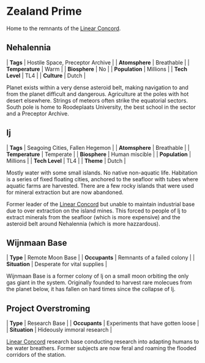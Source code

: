 # Zealand Prime

Home to the remnants of the [Linear Concord](/factions/linear-concord).

## Nehalennia

| **Tags**        | Hostile Space, Preceptor Archive |
| **Atomsphere**  | Breathable                       |
| **Temperature** | Warm                             |
| **Biosphere**   | No                               |
| **Population**  | Millions                         |
| **Tech Level**  | TL4                              |
| **Culture**     | Dutch                            |

Planet exists within a very dense asteroid belt, making navigation to and from the planet difficult and dangerous. Agriculture at the poles with hot desert elsewhere. Strings of meteors often strike the equatorial sectors. South pole is home to Roodeplaats University, the best school in the sector and a Preceptor Archive.

## Ij

| **Tags**        | Seagoing Cities, Fallen Hegemon |
| **Atomsphere**  | Breathable                      |
| **Temperature** | Temperate                       |
| **Biosphere**   | Human miscible                  |
| **Population**  | Millions                        |
| **Tech Level**  | TL4                             |
| **Theme**       | Dutch                           |

Mostly water with some small islands. No native non-aquatic life. Habitation is a series of fixed floating cities, anchored to the seafloor with tubes where aquatic farms are harvested. There are a few rocky islands that were used for mineral extraction but are now abandoned.

Former leader of the [Linear Concord](/factions/linear-concord) but unable to maintain industrial base due to over extraction on the island mines. This forced to people of Ij to extract minerals from the seafloor (which is more expensive) and the asteroid belt around Nehalennia (which is more hazzardous).

## Wijnmaan Base

| **Type**      | Remote Moon Base             |
| **Occupants** | Remnants of a failed colony  |
| **Situation** | Desperate for vital supplies |

Wijnmaan Base is a former colony of Ij on a small moon orbiting the only gas giant in the system. Originally founded to harvest rare molecues from the planet below, it has fallen on hard times since the collapse of Ij.

## Project Overstroming

| **Type**      | Research Base                      |
| **Occupants** | Experiments that have gotten loose |
| **Situation** | Hideously immoral research         |

[Linear Concord](/factions/linear-concord) research base conducting research into adapting humans to be water breathers. Former subjects are now feral and roaming the flooded corridors of the station.
